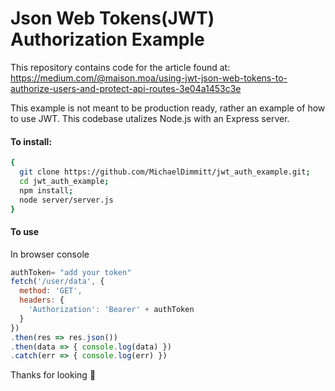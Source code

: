 # Json Web Tokens(JWT) Authorization Example

This repository contains code for the article found at: https://medium.com/@maison.moa/using-jwt-json-web-tokens-to-authorize-users-and-protect-api-routes-3e04a1453c3e

This example is not meant to be production ready, rather an example of how to use JWT. This codebase utalizes Node.js with an Express server.

#### To install:
```bash
{
  git clone https://github.com/MichaelDimmitt/jwt_auth_example.git;
  cd jwt_auth_example;
  npm install; 
  node server/server.js
}
```

#### To use
In browser console

```javascript
authToken= "add your token"
fetch('/user/data', {
  method: 'GET',
  headers: {
    'Authorization': 'Bearer' + authToken
  }
})
.then(res => res.json())
.then(data => { console.log(data) })
.catch(err => { console.log(err) })
```

Thanks for looking 💙

